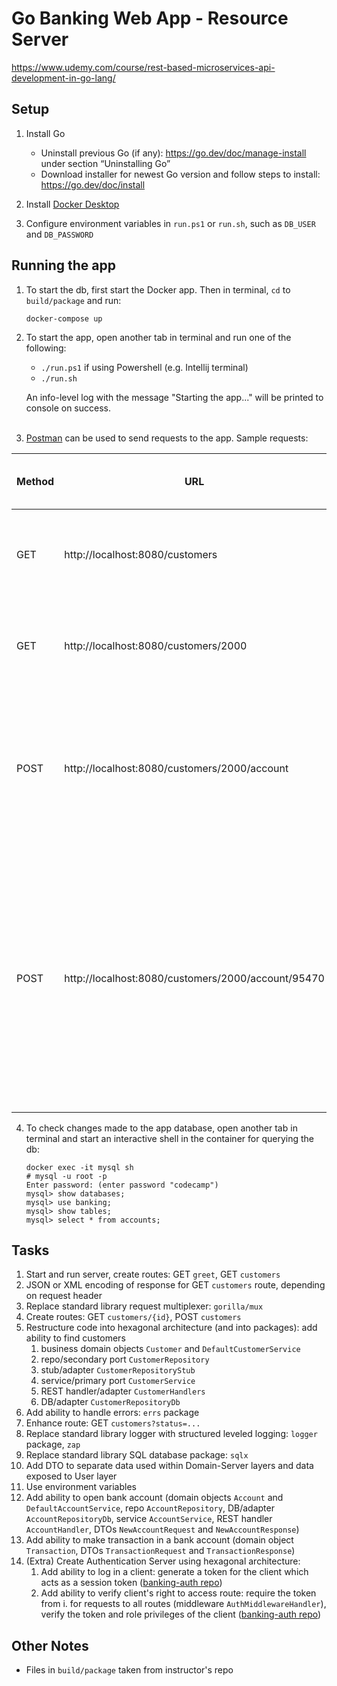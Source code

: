 # Go Banking Web App - Resource Server
https://www.udemy.com/course/rest-based-microservices-api-development-in-go-lang/

## Setup
1. Install Go
   * Uninstall previous Go (if any): https://go.dev/doc/manage-install under section “Uninstalling Go” 
   * Download installer for newest Go version and follow steps to install: https://go.dev/doc/install

2. Install [Docker Desktop](https://www.docker.com/products/docker-desktop/)

3. Configure environment variables in `run.ps1` or `run.sh`, such as `DB_USER` and `DB_PASSWORD`

## Running the app
1. To start the db, first start the Docker app. Then in terminal, `cd` to `build/package` and run:
   ```
   docker-compose up
   ```

2. To start the app, open another tab in terminal and run one of the following:
   * `./run.ps1` if using Powershell (e.g. Intellij terminal)
   * `./run.sh`

   An info-level log with the message "Starting the app..." will be printed to console on success.
<br/><br/>
3. [Postman](https://www.postman.com/) can be used to send requests to the app. Sample requests:

| Method | URL                                                | Authorization Header (Bearer Token) | Body                                                    | Result                                                                                                                                                             |
|--------|----------------------------------------------------|-------------------------------------|---------------------------------------------------------|--------------------------------------------------------------------------------------------------------------------------------------------------------------------|
| GET    | http://localhost:8080/customers                    | (token received after logging in)   |                                                         | Will display details of customers with id 2000 to 2005                                                                                                             |
| GET    | http://localhost:8080/customers/2000               | (token received after logging in)   |                                                         | Will display details of the customer with id 2000                                                                                                                  |
| POST   | http://localhost:8080/customers/2000/account       | (token received after logging in)   | {"account_type": "saving", <br/>"amount": 7000}         | Will open a new bank account containing $7000 for the customer with id 2000, then display the new bank account id                                                  |
| POST   | http://localhost:8080/customers/2000/account/95470 | (token received after logging in)   | {"transaction_type": "withdrawal", <br/>"amount": 1000} | Will make a withdrawal of $1000 for the customer with id 2000 for the account with id 95470, then display the updated account balance and completed transaction id |

4. To check changes made to the app database, open another tab in terminal and start an interactive shell in 
the container for querying the db:
   ```
   docker exec -it mysql sh
   # mysql -u root -p
   Enter password: (enter password "codecamp")
   mysql> show databases;
   mysql> use banking;
   mysql> show tables;
   mysql> select * from accounts;
   ```

## Tasks
1. Start and run server, create routes: GET `greet`, GET `customers`
2. JSON or XML encoding of response for GET `customers` route, depending on request header
3. Replace standard library request multiplexer: `gorilla/mux`
4. Create routes: GET `customers/{id}`,  POST `customers`
5. Restructure code into hexagonal architecture (and into packages): add ability to find customers
   1. business domain objects `Customer` and `DefaultCustomerService`
   2. repo/secondary port `CustomerRepository`
   3. stub/adapter `CustomerRepositoryStub`
   4. service/primary port `CustomerService`
   5. REST handler/adapter `CustomerHandlers`
   6. DB/adapter `CustomerRepositoryDb`
6. Add ability to handle errors: `errs` package
7. Enhance route: GET `customers?status=...`
8. Replace standard library logger with structured leveled logging: `logger` package, `zap`
9. Replace standard library SQL database package: `sqlx`
10. Add DTO to separate data used within Domain-Server layers and data exposed to User layer
11. Use environment variables
12. Add ability to open bank account (domain objects `Account` and `DefaultAccountService`, 
repo `AccountRepository`, DB/adapter `AccountRepositoryDb`, service `AccountService`, 
REST handler `AccountHandler`, DTOs `NewAccountRequest` and `NewAccountResponse`)
13. Add ability to make transaction in a bank account (domain object `Transaction`, 
DTOs `TransactionRequest` and `TransactionResponse`)
14. (Extra) Create Authentication Server using hexagonal architecture:
    1. Add ability to log in a client: generate a token for the client which acts as a session token 
    ([banking-auth repo]( https://github.com/udemy-go-1/banking-auth))
    2. Add ability to verify client's right to access route: require the token from i. for requests to all routes 
    (middleware `AuthMiddlewareHandler`), verify the token and role privileges of the client 
    ([banking-auth repo](https://github.com/udemy-go-1/banking-auth))

## Other Notes
* Files in `build/package` taken from instructor's repo
